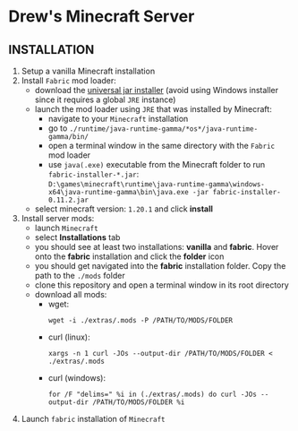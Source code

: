 # Drew's Minecraft Server

## INSTALLATION

1. Setup a vanilla Minecraft installation
2. Install `Fabric` mod loader:
    - download the [universal jar installer](https://fabricmc.net/use/installer/) (avoid using Windows installer since it requires a global `JRE` instance)
    - launch the mod loader using `JRE` that was installed by Minecraft:
      - navigate to your `Minecraft` installation
      - go to `./runtime/java-runtime-gamma/*os*/java-runtime-gamma/bin/`
      - open a terminal window in the same directory with the `Fabric` mod loader
      - use `java(.exe)` executable from the Minecraft folder to run `fabric-installer-*.jar`: \
      `D:\games\minecraft\runtime\java-runtime-gamma\windows-x64\java-runtime-gamma\bin\java.exe -jar fabric-installer-0.11.2.jar`
    - select minecraft version: `1.20.1` and click **install**
3. Install server mods:
    - launch `Minecraft`
    - select **Installations** tab
    - you should see at least two installations: **vanilla** and **fabric**. Hover onto the **fabric** installation and click the **folder** icon
    - you should get navigated into the **fabric** installation folder. Copy the path to the `./mods` folder
    - clone this repository and open a terminal window in its root directory
    - download all mods:
      - wget:
        ```
        wget -i ./extras/.mods -P /PATH/TO/MODS/FOLDER
        ```
      - curl (linux):
        ```
        xargs -n 1 curl -JOs --output-dir /PATH/TO/MODS/FOLDER < ./extras/.mods
        ```
      - curl (windows):
        ```
        for /F "delims=" %i in (./extras/.mods) do curl -JOs --output-dir /PATH/TO/MODS/FOLDER %i
        ```
4. Launch `fabric` installation of `Minecraft`
